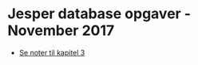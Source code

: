 # Jesper database opgaver - November 2017
- [Se noter til kapitel 3](https://github.com/jesp209i/EAL-ExDBxx/blob/master/Chap3notes.md)

